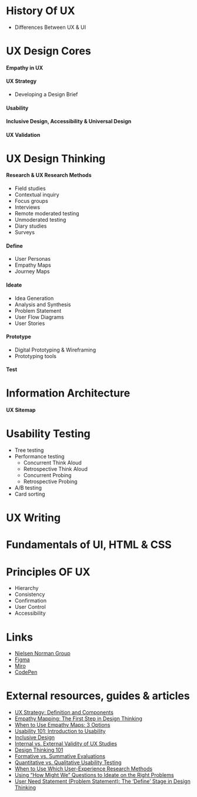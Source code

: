 # History Of UX

- Differences Between UX & UI

# UX Design Cores

#### Empathy in UX

#### UX Strategy

- Developing a Design Brief

#### Usability

#### Inclusive Design, Accessibility & Universal Design

#### UX Validation

# UX Design Thinking

#### Research & UX Research Methods

- Field studies
- Contextual inquiry
- Focus groups
- Interviews
- Remote moderated testing
- Unmoderated testing
- Diary studies
- Surveys

#### Define

- User Personas
- Empathy Maps
- Journey Maps

#### Ideate

- Idea Generation
- Analysis and Synthesis
- Problem Statement
- User Flow Diagrams
- User Stories

#### Prototype

- Digital Prototyping & Wireframing
- Prototyping tools

#### Test

# Information Architecture

#### UX Sitemap

# Usability Testing

- Tree testing
- Performance testing
  - Concurrent Think Aloud
  - Retrospective Think Aloud
  - Concurrent Probing 
  - Retrospective Probing
- A/B testing
- Card sorting

# UX Writing

# Fundamentals of UI, HTML & CSS

# Principles OF UX

- Hierarchy
- Consistency
- Confirmation
- User Control
- Accessibility

# Links
- [Nielsen Norman Group](https://www.nngroup.com)
- [Figma](https://www.figma.com)
- [Miro](https://miro.com)
- [CodePen](https://codepen.io/behshad)

# External resources, guides & articles 
- [UX Strategy: Definition and Components](https://www.nngroup.com/articles/ux-strategy/)
- [Empathy Mapping: The First Step in Design Thinking](https://www.nngroup.com/articles/empathy-mapping/)
- [When to Use Empathy Maps: 3 Options](https://www.nngroup.com/articles/using-empathy-maps/)
- [Usability 101: Introduction to Usability](https://www.nngroup.com/articles/usability-101-introduction-to-usability/)
- [Inclusive Design](https://www.nngroup.com/articles/inclusive-design/)
- [Internal vs. External Validity of UX Studies](https://www.nngroup.com/articles/internal-vs-external-validity/)
- [Design Thinking 101](https://www.nngroup.com/articles/design-thinking/)
- [Formative vs. Summative Evaluations](https://www.nngroup.com/articles/formative-vs-summative-evaluations/)
- [Quantitative vs. Qualitative Usability Testing](https://www.nngroup.com/articles/quant-vs-qual/)
- [When to Use Which User-Experience Research Methods](https://www.nngroup.com/articles/which-ux-research-methods/)
- [Using “How Might We” Questions to Ideate on the Right Problems](https://www.nngroup.com/articles/how-might-we-questions/)
- [User Need Statement (Problem Statement): The ‘Define’ Stage in Design Thinking](https://www.nngroup.com/articles/user-need-statements/)